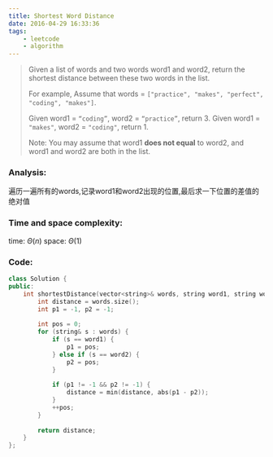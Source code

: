 ```yaml
---
title: Shortest Word Distance
date: 2016-04-29 16:33:36
tags: 
    - leetcode
    - algorithm
---
```

>Given a list of words and two words word1 and word2, return the shortest distance between these two words in the list.
>
>For example,
>Assume that words = `["practice", "makes", "perfect", "coding", "makes"]`.
>
>Given word1 = `“coding”`, word2 = `“practice”`, return 3.
>Given word1 = `"makes"`, word2 = `"coding"`, return 1.
>
>Note:
>You may assume that word1 **does not equal** to word2, and word1 and word2 are both in the list.

### Analysis:
遍历一遍所有的words,记录word1和word2出现的位置,最后求一下位置的差值的绝对值
### Time and space complexity:
time: $\Theta (n)$
space: $\Theta (1)$
### Code:
```cpp
class Solution {
public:
    int shortestDistance(vector<string>& words, string word1, string word2) {
        int distance = words.size();
        int p1 = -1, p2 = -1;
        
        int pos = 0;
        for (string& s : words) {
            if (s == word1) {
                p1 = pos;
            } else if (s == word2) {
                p2 = pos;
            }
            
            if (p1 != -1 && p2 != -1) {
                distance = min(distance, abs(p1 - p2));
            }
            ++pos;
        }
        
        return distance;
    }
};
```